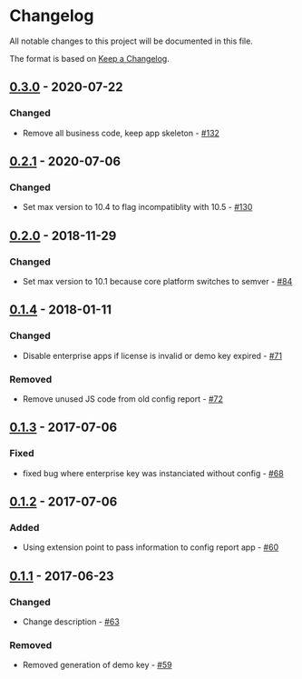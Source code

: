 # Changelog

All notable changes to this project will be documented in this file.

The format is based on [Keep a Changelog](http://keepachangelog.com/en/1.0.0/).

## [0.3.0] - 2020-07-22
### Changed

- Remove all business code, keep app skeleton - [#132](https://github.com/owncloud/enterprise_key/pull/132)


## [0.2.1] - 2020-07-06
### Changed

- Set max version to 10.4 to flag incompatiblity with 10.5 - [#130](https://github.com/owncloud/enterprise_key/pull/130)

## [0.2.0] - 2018-11-29
### Changed

- Set max version to 10.1 because core platform switches to semver - [#84](https://github.com/owncloud/enterprise_key/pull/84)

## [0.1.4] - 2018-01-11
### Changed

- Disable enterprise apps if license is invalid or demo key expired - [#71](https://github.com/owncloud/enterprise_key/issues/71)

### Removed

- Remove unused JS code from old config report - [#72](https://github.com/owncloud/enterprise_key/issues/72)

## [0.1.3] - 2017-07-06
### Fixed

- fixed bug where enterprise key was instanciated without config - [#68](https://github.com/owncloud/enterprise_key/issues/68)

## [0.1.2] - 2017-07-06
### Added

- Using extension point to pass information to config report app - [#60](https://github.com/owncloud/enterprise_key/issues/60)

## [0.1.1] - 2017-06-23
### Changed

- Change description - [#63](https://github.com/owncloud/enterprise_key/issues/63)

### Removed
- Removed generation of demo key - [#59](https://github.com/owncloud/enterprise_key/issues/59)

[0.3.0]: https://github.com/owncloud/enterprise_key/compare/v0.2.1...v0.3.0
[0.2.1]: https://github.com/owncloud/enterprise_key/compare/v0.2.0...v0.2.1
[0.2.0]: https://github.com/owncloud/enterprise_key/compare/v0.1.4...v0.2.0
[0.1.4]: https://github.com/owncloud/enterprise_key/compare/v0.1.3...v0.1.4
[0.1.3]: https://github.com/owncloud/enterprise_key/compare/v0.1.2...v0.1.3
[0.1.2]: https://github.com/owncloud/enterprise_key/compare/v0.1.1...v0.1.2
[0.1.1]: https://github.com/owncloud/enterprise_key/compare/v10.0.0...v0.1.1

